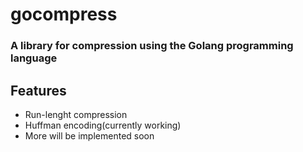 # gocompress

### A library for compression using the Golang programming language

## Features

- Run-lenght compression 
- Huffman encoding(currently working)
- More will be implemented soon
